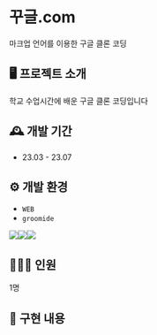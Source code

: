 # 꾸글.com
마크업 언어를 이용한 구글 클론 코딩


## 🖥️ 프로젝트 소개
학교 수업시간에 배운 구글 클론 코딩입니다 
<br>

## 🕰️ 개발 기간
* 23.03 - 23.07


## ⚙️ 개발 환경
- `WEB`
- `groomide`
<div class= "contanier" style="display:flex; flex-direction:row;">
    <img src="https://img.shields.io/badge/html5-E34F26?style=for-the-badge&logo=html5&logoColor=white"> 
    <img src="https://img.shields.io/badge/css-1572B6?style=for-the-badge&logo=css3&logoColor=white"> 
    <img src="https://img.shields.io/badge/javascript-F7DF1E?style=for-the-badge&logo=javascript&logoColor=black">
</div>


## 🧑‍🤝‍🧑 인원
1명

## 📌 구현 내용

